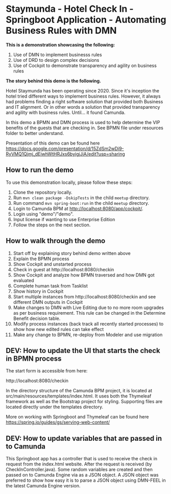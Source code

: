 # Staymunda - Hotel Check In -Springboot Application - Automating Business Rules with DMN 

**This is a demonstration showcasing the following:**

1. Use of DMN to implement businesss rules
2. Use of DRD to design complex decisions
3. Use of Cockpit to demonstrate transparency and agility on business rules

**The story behind this demo is the following.**

Hotel Staymunda has been operating since 2020. Since it's inception the hotel tried different ways to implement business rules. However, it always had problems finding a right software solution that provided both Business and IT alignment. Or in other words a solution that provided transparency and agility with business rules. Until... it found Camunda.  

In this demo a BPMN and DMN process is used to help determine the VIP benefits of the guests that are checking in. See BPMN file under resources folder to better understand. 

Presentation of this demo can be found here https://docs.google.com/presentation/d/15ZdSm2wDi9-RyVMQ1Qjmj_dEjwhWtHRJxs6byigjJiA/edit?usp=sharing

## How to run the demo


To use this demonstration locally, please follow these steps:

1. Clone the repository locally.
2. Run `mvn clean package -DskipTests` in the child `meetup` directory.
3. Run command `mvn spring-boot:run` in  the child `meetup` directory.
6. Login to Camunda BPM at [http://localhost:8080/app/cockpit/](http://localhost:8080/app/cockpit/).
7. Login using "demo"/"demo".
8. Input license if wanting to use Enterprise Edition
8. Follow the steps on the next section.



## How to walk through the demo

1. Start off by explaining story behind demo written above
2. Explain the BPMN process
3. Show Cockpit and unstarted process
4. Check in guest at http://localhost:8080/checkin
4. Show Cockpit and analyze how BPMN traversed and how DMN got evaluated
3. Complete human task from Tasklist
4. Show history in Cockpit
5. Start multiple instances from http://localhost:8080/checkin and see different DMN outputs in Cockpit
6. Make changes to DMN with Live Editing due to no more room upgrades as per business requirement. This rule can be changed in the Determine Benefit decision table. 
7. Modify process instances (back track all recently started processes) to show how new edited rules can take effect
9. Make any change to BPMN, re-deploy from Modeler and use migration 



## DEV:  How to update the UI that starts the check in BPMN process
The start form is accessible from here:

http://localhost:8080/checkin

In the directory structure of the Camunda BPM project, it is located at src/main/resources/templates/index.html.  It uses both the Thymeleaf framework as well as the Bootstrap project for styling.  Supporting files are located directly under the templates directory.

More on working with Springboot and Thymeleaf can be found here https://spring.io/guides/gs/serving-web-content/

## DEV:  How to update variables that are passed in to Camunda

This Springboot app has a controller that is used to receive the check in request from the index.html website. After the request is received (by CheckInController.java). Some random variables are created and then passed on to Camunda Engine via  as a JSON object. A JSON object was preferred  to show how easy it is to parse a JSON object using DMN-FEEL in the latest Camunda Engine version. 


